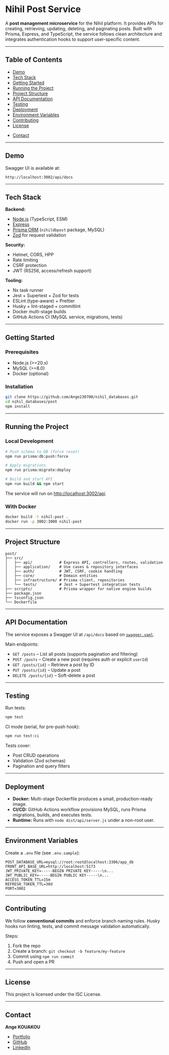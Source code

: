 <!-- post\README.md -->

# Nihil Post Service

<!-- ![Nihil Logo](link-to-logo.png) -->

A **post management microservice** for the Nihil platform.
It provides APIs for creating, retrieving, updating, deleting, and paginating posts. Built with Prisma, Express, and TypeScript, the service follows clean architecture and integrates authentication hooks to support user-specific content.

---

## Table of Contents

- [Demo](#demo)
- [Tech Stack](#tech-stack)
- [Getting Started](#getting-started)
- [Running the Project](#running-the-project)
- [Project Structure](#project-structure)
- [API Documentation](#api-documentation)
- [Testing](#testing)
- [Deployment](#deployment)
- [Environment Variables](#environment-variables)
- [Contributing](#contributing)
- [License](#license)
<!-- - [Acknowledgements](#acknowledgements) -->
- [Contact](#contact)

---

## Demo

Swagger UI is available at:

```
http://localhost:3002/api/docs
```

---

## Tech Stack

**Backend:**

- [Node.js](https://nodejs.org/) (TypeScript, ESM)
- [Express](https://expressjs.com/)
- [Prisma ORM](https://www.prisma.io/) (`nihildbpost` package, MySQL)
- [Zod](https://zod.dev/) for request validation

**Security:**

- Helmet, CORS, HPP
- Rate limiting
- CSRF protection
- JWT (RS256, access/refresh support)

**Tooling:**

- Nx task runner
- Jest + Supertest + Zod for tests
- ESLint (type-aware) + Prettier
- Husky + lint-staged + commitlint
- Docker multi-stage builds
- GitHub Actions CI (MySQL service, migrations, tests)

---

## Getting Started

### Prerequisites

- Node.js (>=20.x)
- MySQL (>=8.0)
- Docker (optional)

### Installation

```bash
git clone https://github.com/Ange230700/nihil_databases.git
cd nihil_databases/post
npm install
```

---

## Running the Project

### Local Development

```bash
# Push schema to DB (force reset)
npm run prisma:db:push:force

# Apply migrations
npm run prisma:migrate:deploy

# Build and start API
npm run build && npm start
```

The service will run on [http://localhost:3002/api](http://localhost:3002/api).

### With Docker

```bash
docker build -t nihil-post .
docker run -p 3002:3000 nihil-post
```

---

## Project Structure

```
post/
├── src/
│   ├── api/            # Express API, controllers, routes, validation
│   ├── application/    # Use cases & repository interfaces
│   ├── auth/           # JWT, CSRF, cookie handling
│   ├── core/           # Domain entities
│   ├── infrastructure/ # Prisma client, repositories
│   └── tests/          # Jest + Supertest integration tests
├── scripts/            # Prisma wrapper for native engine builds
├── package.json
├── tsconfig.json
└── Dockerfile
```

---

## API Documentation

The service exposes a Swagger UI at `/api/docs` based on [`swagger.yaml`](src/api/swagger.yaml).

Main endpoints:

- `GET /posts` – List all posts (supports pagination and filtering)
- `POST /posts` – Create a new post (requires auth or explicit `userId`)
- `GET /posts/{id}` – Retrieve a post by ID
- `PUT /posts/{id}` – Update a post
- `DELETE /posts/{id}` – Soft-delete a post

---

## Testing

Run tests:

```bash
npm test
```

CI mode (serial, for pre-push hook):

```bash
npm run test:ci
```

Tests cover:

- Post CRUD operations
- Validation (Zod schemas)
- Pagination and query filters

---

## Deployment

- **Docker:** Multi-stage Dockerfile produces a small, production-ready image.
- **CI/CD:** GitHub Actions workflow provisions MySQL, runs Prisma migrations, builds, and executes tests.
- **Runtime:** Runs with `node dist/api/server.js` under a non-root user.

---

## Environment Variables

Create a `.env` file (see `.env.sample`):

```env
POST_DATABASE_URL=mysql://root:root@localhost:3306/app_db
FRONT_API_BASE_URL=http://localhost:5173
JWT_PRIVATE_KEY=-----BEGIN PRIVATE KEY-----\n...
JWT_PUBLIC_KEY=-----BEGIN PUBLIC KEY-----\n...
ACCESS_TOKEN_TTL=15m
REFRESH_TOKEN_TTL=30d
PORT=3002
```

---

## Contributing

We follow **conventional commits** and enforce branch naming rules.
Husky hooks run linting, tests, and commit message validation automatically.

Steps:

1. Fork the repo
2. Create a branch: `git checkout -b feature/my-feature`
3. Commit using `npm run commit`
4. Push and open a PR

---

## License

This project is licensed under the ISC License.

<!-- ---

## Acknowledgements

* [Express](https://expressjs.com/)
* [Prisma](https://www.prisma.io/)
* [Zod](https://zod.dev/)
* [Pino](https://getpino.io/)
* [Swagger UI](https://swagger.io/tools/swagger-ui/) -->

---

## Contact

**Ange KOUAKOU**

- [Portfolio](https://ultime-portfolio.vercel.app/)
- [GitHub](https://github.com/Ange230700)
- [LinkedIn](https://www.linkedin.com/in/ange-kouakou/)
